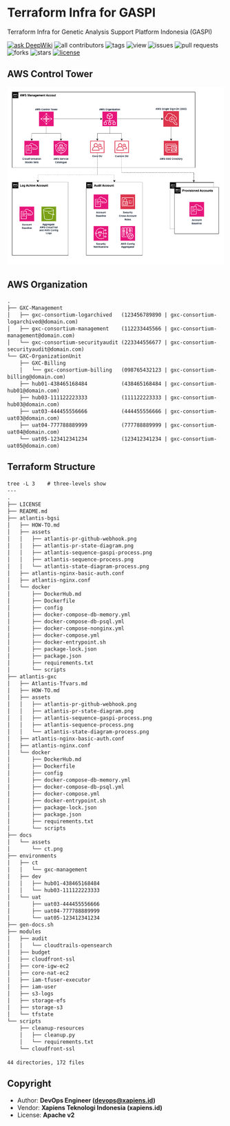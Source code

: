 # Terraform Infra for GASPI

Terraform Infra for Genetic Analysis Support Platform Indonesia (GASPI)

[![ask DeepWiki](https://deepwiki.com/badge.svg)](https://deepwiki.com/GSI-Xapiens-CSIRO/TF-Infra-GASPI)
![all contributors](https://img.shields.io/github/contributors/GSI-Xapiens-CSIRO/TF-Infra-GASPI)
![tags](https://img.shields.io/github/v/tag/GSI-Xapiens-CSIRO/TF-Infra-GASPI?sort=semver)
![view](https://views.whatilearened.today/views/github/GSI-Xapiens-CSIRO/TF-Infra-GASPI.svg)
![issues](https://img.shields.io/github/issues/GSI-Xapiens-CSIRO/TF-Infra-GASPI)
![pull requests](https://img.shields.io/github/issues-pr/GSI-Xapiens-CSIRO/TF-Infra-GASPI)
![forks](https://img.shields.io/github/forks/GSI-Xapiens-CSIRO/TF-Infra-GASPI)
![stars](https://img.shields.io/github/stars/GSI-Xapiens-CSIRO/TF-Infra-GASPI)
[![license](https://img.shields.io/github/license/GSI-Xapiens-CSIRO/TF-Infra-GASPI)](https://img.shields.io/github/license/GSI-Xapiens-CSIRO/TF-Infra-GASPI)

## AWS Control Tower

<div align="center">
    <img src="./docs/assets/ct.png" width="800px">
</div>


## AWS Organization

```
.
├── GXC-Management
│   ├── gxc-consortium-logarchived   (123456789890 | gxc-consortium-logarchived@domain.com)
│   ├── gxc-consortium-management    (112233445566 | gxc-consortium-management@domain.com)
│   └── gxc-consortium-securityaudit (223344556677 | gxc-consortium-securityaudit@domain.com)
└── GXC-OrganizationUnit
    ├── GXC-Billing
    │   └── gxc-consortium-billing   (098765432123 | gxc-consortium-billing@domain.com)
    ├── hub01-438465168484           (438465168484 | gxc-consortium-hub01@domain.com)
    ├── hub03-111122223333           (111122223333 | gxc-consortium-hub03@domain.com)
    ├── uat03-444455556666           (444455556666 | gxc-consortium-uat03@domain.com)
    ├── uat04-777788889999           (777788889999 | gxc-consortium-uat04@domain.com)
    └── uat05-123412341234           (123412341234 | gxc-consortium-uat05@domain.com)
```

## Terraform Structure

```
tree -L 3    # three-levels show
---
.
├── LICENSE
├── README.md
├── atlantis-bgsi
│   ├── HOW-TO.md
│   ├── assets
│   │   ├── atlantis-pr-github-webhook.png
│   │   ├── atlantis-pr-state-diagram.png
│   │   ├── atlantis-sequence-gaspi-process.png
│   │   ├── atlantis-sequence-process.png
│   │   └── atlantis-state-diagram-process.png
│   ├── atlantis-nginx-basic-auth.conf
│   ├── atlantis-nginx.conf
│   └── docker
│       ├── DockerHub.md
│       ├── Dockerfile
│       ├── config
│       ├── docker-compose-db-memory.yml
│       ├── docker-compose-db-psql.yml
│       ├── docker-compose-nonginx.yml
│       ├── docker-compose.yml
│       ├── docker-entrypoint.sh
│       ├── package-lock.json
│       ├── package.json
│       ├── requirements.txt
│       └── scripts
├── atlantis-gxc
│   ├── Atlantis-Tfvars.md
│   ├── HOW-TO.md
│   ├── assets
│   │   ├── atlantis-pr-github-webhook.png
│   │   ├── atlantis-pr-state-diagram.png
│   │   ├── atlantis-sequence-gaspi-process.png
│   │   ├── atlantis-sequence-process.png
│   │   └── atlantis-state-diagram-process.png
│   ├── atlantis-nginx-basic-auth.conf
│   ├── atlantis-nginx.conf
│   └── docker
│       ├── DockerHub.md
│       ├── Dockerfile
│       ├── config
│       ├── docker-compose-db-memory.yml
│       ├── docker-compose-db-psql.yml
│       ├── docker-compose.yml
│       ├── docker-entrypoint.sh
│       ├── package-lock.json
│       ├── package.json
│       ├── requirements.txt
│       └── scripts
├── docs
│   └── assets
│       └── ct.png
├── environments
│   ├── ct
│   │   └── gxc-management
│   ├── dev
│   │   ├── hub01-438465168484
│   │   └── hub03-111122223333
│   └── uat
│       ├── uat03-444455556666
│       ├── uat04-777788889999
│       └── uat05-123412341234
├── gen-docs.sh
├── modules
│   ├── audit
│   │   └── cloudtrails-opensearch
│   ├── budget
│   ├── cloudfront-ssl
│   ├── core-igw-ec2
│   ├── core-nat-ec2
│   ├── iam-tfuser-executor
│   ├── iam-user
│   ├── s3-logs
│   ├── storage-efs
│   ├── storage-s3
│   └── tfstate
└── scripts
    ├── cleanup-resources
    │   ├── cleanup.py
    │   └── requirements.txt
    └── cloudfront-ssl

44 directories, 172 files
```

## Copyright

- Author: **DevOps Engineer (devops@xapiens.id)**
- Vendor: **Xapiens Teknologi Indonesia (xapiens.id)**
- License: **Apache v2**
